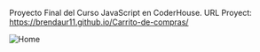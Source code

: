 Proyecto Final del Curso JavaScript en CoderHouse. URL Proyect: https://brendaur11.github.io/Carrito-de-compras/


![Home](https://github.com/Brendaur11/Carrito-de-compras/assets/113529315/e3f44b9c-c945-45b7-a713-31511dec9629)
